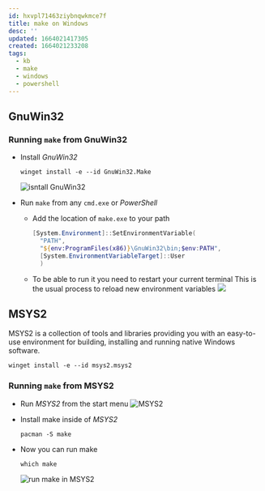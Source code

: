 ```yaml
---
id: hxvpl71463ziybnqwkmce7f
title: make on Windows
desc: ''
updated: 1664021417305
created: 1664021233208
tags:
  - kb
  - make
  - windows
  - powershell
---
```


## GnuWin32

### Running `make` from GnuWin32

* Install _GnuWin32_

  ```text
  winget install -e --id GnuWin32.Make
  ```

  ![isntall _GnuWin32_](/assets/images/2022-09-24-12-15-46.png)

* Run `make` from any `cmd.exe` or _PowerShell_

  * Add the location of `make.exe` to your path

    ```powershell
    [System.Environment]::SetEnvironmentVariable(
      "PATH",
      "${env:ProgramFiles(x86)}\GnuWin32\bin;$env:PATH",
      [System.EnvironmentVariableTarget]::User
      )
     ```

  * To be able to run it you need to restart your current terminal
    This is the usual process to reload new environment variables
    ![](/assets/images/2022-09-24-12-28-32.png)

## MSYS2

MSYS2 is a collection of tools and libraries providing you with an easy-to-use environment for building, installing and running native Windows software.

```text
winget install -e --id msys2.msys2
```

### Running `make` from MSYS2

* Run _MSYS2_ from the start menu
  ![MSYS2](/assets/images/2022-09-24-12-09-49.png)

* Install make inside of _MSYS2_

  ```text
  pacman -S make
  ```

* Now you can run make

  ```text
  which make
  ```

  ![run make in _MSYS2_](/assets/images/2022-09-24-12-12-38.png)
